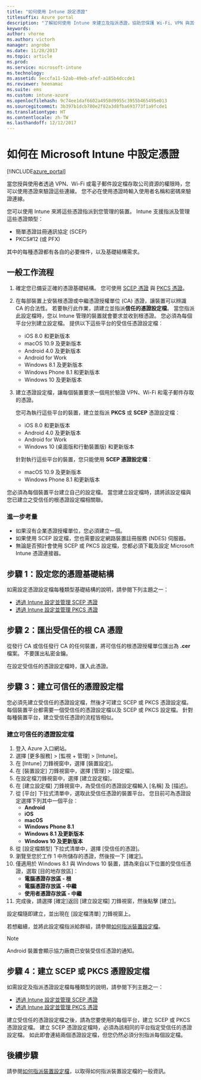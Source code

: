 ```yaml
---
title: "如何使用 Intune 設定憑證"
titlesuffix: Azure portal
description: "了解如何使用 Intune 來建立及指派憑證，協助您保護 Wi-Fi、VPN 與其他連線的安全。"
keywords: 
author: vhorne
ms.author: victorh
manager: angrobe
ms.date: 11/28/2017
ms.topic: article
ms.prod: 
ms.service: microsoft-intune
ms.technology: 
ms.assetid: 5eccfa11-52ab-49eb-afef-a185b4dccde1
ms.reviewer: heenamac
ms.suite: ems
ms.custom: intune-azure
ms.openlocfilehash: 9c74ee1daf6602a4958d9955c3955b465495e013
ms.sourcegitcommit: 3b397b1dcb780e2f82a3d8fba693773f1a9fcde1
ms.translationtype: HT
ms.contentlocale: zh-TW
ms.lasthandoff: 12/12/2017
---
```

# <a name="how-to-configure-certificates-in-microsoft-intune"></a>如何在 Microsoft Intune 中設定憑證

[!INCLUDE[azure_portal](./includes/azure_portal.md)]

當您授與使用者透過 VPN、Wi-Fi 或電子郵件設定檔存取公司資源的權限時，您可以使用憑證來驗證這些連線。 您不必在使用憑證時輸入使用者名稱和密碼來驗證連線。

您可以使用 Intune 來將這些憑證指派到您管理的裝置。 Intune 支援指派及管理這些憑證類型：

- 簡單憑證註冊通訊協定 (SCEP)
- PKCS#12 (或 PFX)

其中的每種憑證都有各自的必要條件，以及基礎結構需求。

## <a name="general-workflow"></a>一般工作流程

1. 確定您已備妥正確的憑證基礎結構。 您可使用 [SCEP 憑證](certificates-scep-configure.md) 與 [PKCS 憑證](certficates-pfx-configure.md)。
2. 在每部裝置上安裝根憑證或中繼憑證授權單位 (CA) 憑證，讓裝置可以辨識 CA 的合法性。 若要執行此作業，請建立並指派**信任的憑證設定檔**。 當您指派此設定檔時，您以 Intune 管理的裝置就會要求並收到根憑證。 您必須為每個平台分別建立設定檔。 提供以下這些平台的受信任憑證設定檔︰
    - iOS 8.0 和更新版本
    - macOS 10.9 及更新版本
    - Android 4.0 及更新版本
    - Android for Work
    - Windows 8.1 及更新版本
    - Windows Phone 8.1 和更新版本
    - Windows 10 及更新版本
3. 建立憑證設定檔，讓每個裝置要求一個用於驗證 VPN、Wi-Fi 和電子郵件存取的憑證。

   您可為執行這些平台的裝置，建立並指派 **PKCS** 或 **SCEP** 憑證設定檔︰

   - iOS 8.0 和更新版本
   - Android 4.0 及更新版本
   - Android for Work
   - Windows 10 (桌面版和行動裝置版) 和更新版本

   針對執行這些平台的裝置，您只能使用 **SCEP 憑證設定檔**：

   - macOS 10.9 及更新版本
   - Windows Phone 8.1 和更新版本

您必須為每個裝置平台建立自己的設定檔。 當您建立設定檔時，請將該設定檔與您已建立之受信任的根憑證設定檔相關聯。

### <a name="further-considerations"></a>進一步考量

- 如果沒有企業憑證授權單位，您必須建立一個。
- 如果使用 SCEP 設定檔，您也需要設定網路裝置註冊服務 (NDES) 伺服器。
- 無論是否預計會使用 SCEP 或 PKCS 設定檔，您都必須下載及設定 Microsoft Intune 憑證連接器。


## <a name="step-1-configure-your-certificate-infrastructure"></a>步驟 1：設定您的憑證基礎結構

如需設定憑證設定檔每種類型基礎結構的說明，請參閱下列主題之一：

- [透過 Intune 設定並管理 SCEP 憑證](certificates-scep-configure.md)
- [透過 Intune 設定並管理 PKCS 憑證](certficates-pfx-configure.md)


## <a name="step-2-export-your-trusted-root-ca-certificate"></a>步驟 2：匯出受信任的根 CA 憑證

從發行 CA 或信任發行 CA 的任何裝置，將可信任的根憑證授權單位匯出為 **.cer** 檔案。 不要匯出私密金鑰。

在設定受信任的憑證設定檔時，匯入此憑證。

## <a name="step-3-create-trusted-certificate-profiles"></a>步驟 3：建立可信任的憑證設定檔
您必須先建立受信任的憑證設定檔，然後才可建立 SCEP 或 PKCS 憑證設定檔。 每個裝置平台都需要一個受信任的憑證設定檔以及 SCEP 或 PKCS 設定檔。 針對每種裝置平台，建立受信任憑證的流程皆相似。

### <a name="to-create-a-trusted-certificate-profile"></a>建立可信任的憑證設定檔

1. 登入 Azure 入口網站。
2. 選擇 [更多服務]  >  [監視 + 管理]  >  [Intune]。
3. 在 [Intune] 刀鋒視窗中，選擇 [裝置設定]。
2. 在 [裝置設定] 刀鋒視窗中，選擇 [管理]  >  [設定檔]。
3. 在設定檔刀鋒視窗中，選擇 [建立設定檔]。
4. 在 [建立設定檔] 刀鋒視窗中，為受信任的憑證設定檔輸入 [名稱] 及 [描述]。
5. 從 [平台] 下拉式清單中，選取此受信任憑證的裝置平台。 您目前可為憑證設定選擇下列其中一個平台︰
    - **Android**
    - **iOS**
    - **macOS**
    - **Windows Phone 8.1**
    - **Windows 8.1 及更新版本**
    - **Windows 10 及更新版本**
6. 從 [設定檔類型] 下拉式清單中，選擇 [受信任的憑證]。
7. 瀏覽至您於工作 1 中所儲存的憑證，然後按一下 [確定]。
8. 僅適用於 Windows 8.1 與 Windows 10 裝置，請為來自以下位置的受信任憑證，選取 [目的地存放區]︰
    - **電腦憑證存放區 - 根**
    - **電腦憑證存放區 - 中繼**
    - **使用者憑證存放區 - 中繼**
8. 完成後，請選擇 [確定]返回 [建立設定檔] 刀鋒視窗，然後點擊 [建立]。

設定檔隨即建立，並出現在 [設定檔清單] 刀鋒視窗上。

若想繼續，並將此設定檔指派給群組，請參閱[如何指派裝置設定檔](device-profile-assign.md)。


> [!Note]
> Android 裝置會顯示協力廠商已安裝受信任憑證的通知。

## <a name="step-4-create-scep-or-pkcs-certificate-profiles"></a>步驟 4：建立 SCEP 或 PKCS 憑證設定檔

如需設定及指派憑證設定檔每種類型的說明，請參閱下列主題之一：

- [透過 Intune 設定並管理 SCEP 憑證](certificates-scep-configure.md)
- [透過 Intune 設定並管理 PKCS 憑證](certficates-pfx-configure.md)

建立受信任的憑證設定檔之後，請為您要使用的每個平台，建立 SCEP 或 PKCS 憑證設定檔。 建立 SCEP 憑證設定檔時，必須為該相同的平台指定受信任的憑證設定檔。 如此即會連結兩個憑證設定檔，但您仍然必須分別指派每個設定檔。


## <a name="next-steps"></a>後續步驟
請參閱[如何指派裝置設定檔](device-profile-assign.md)，以取得如何指派裝置設定檔的一般資訊。

